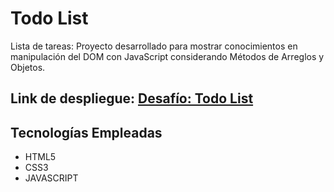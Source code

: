 # Todo List

Lista de tareas: Proyecto desarrollado para mostrar conocimientos en manipulación del DOM con JavaScript considerando Métodos de Arreglos y Objetos.

## Link de despliegue: [Desafío: Todo List](https://aepenalver.github.io/todo-list/)

## Tecnologías Empleadas

-   HTML5
-   CSS3
-   JAVASCRIPT
